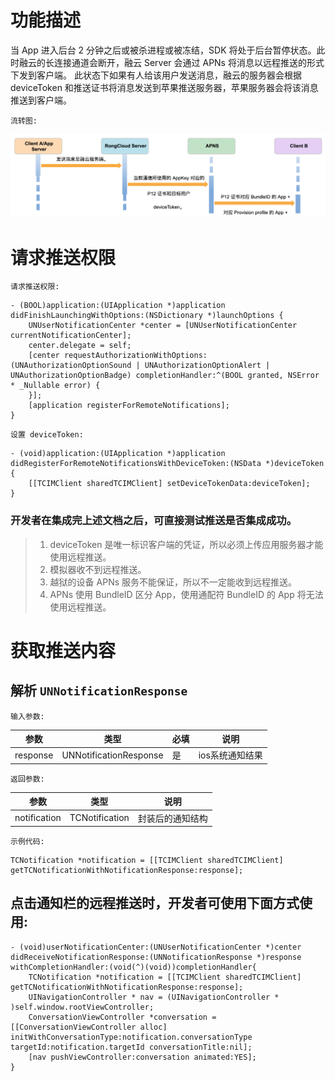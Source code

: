 # 功能描述

当 App 进入后台 2 分钟之后或被杀进程或被冻结，SDK 将处于后台暂停状态。此时融云的长连接通道会断开，融云 Server 会通过 APNs 将消息以远程推送的形式下发到客户端。 此状态下如果有人给该用户发送消息，融云的服务器会根据 deviceToken 和推送证书将消息发送到苹果推送服务器，苹果服务器会将该消息推送到客户端。

`流转图:`

![](./push-apns.png "userInfo")

# 请求推送权限

`请求推送权限:`

```objc
- (BOOL)application:(UIApplication *)application didFinishLaunchingWithOptions:(NSDictionary *)launchOptions {
    UNUserNotificationCenter *center = [UNUserNotificationCenter currentNotificationCenter];
    center.delegate = self;
    [center requestAuthorizationWithOptions:(UNAuthorizationOptionSound | UNAuthorizationOptionAlert | UNAuthorizationOptionBadge) completionHandler:^(BOOL granted, NSError * _Nullable error) {
    }];
    [application registerForRemoteNotifications];
}
```

`设置 deviceToken:`

```objc
- (void)application:(UIApplication *)application didRegisterForRemoteNotificationsWithDeviceToken:(NSData *)deviceToken {
    [[TCIMClient sharedTCIMClient] setDeviceTokenData:deviceToken];
}
```

### 开发者在集成完上述文档之后，可直接测试推送是否集成成功。

>1. deviceToken 是唯一标识客户端的凭证，所以必须上传应用服务器才能使用远程推送。
>2. 模拟器收不到远程推送。
>3. 越狱的设备 APNs 服务不能保证，所以不一定能收到远程推送。
>4. APNs 使用 BundleID 区分 App，使用通配符 BundleID 的 App 将无法使用远程推送。

# 获取推送内容

## 解析 `UNNotificationResponse`

`输入参数:`

| 参数 | 类型 | 必填 | 说明 |
| - | - | - | - |
| response | UNNotificationResponse | 是 | ios系统通知结果 |

`返回参数:`

| 参数 | 类型 | 说明 |
| - | - | - |
| notification | TCNotification | 封装后的通知结构 |

`示例代码:`

```objc
TCNotification *notification = [[TCIMClient sharedTCIMClient] getTCNotificationWithNotificationResponse:response];
```

## 点击通知栏的远程推送时，开发者可使用下面方式使用:

```objc
- (void)userNotificationCenter:(UNUserNotificationCenter *)center didReceiveNotificationResponse:(UNNotificationResponse *)response withCompletionHandler:(void(^)(void))completionHandler{
    TCNotification *notification = [[TCIMClient sharedTCIMClient] getTCNotificationWithNotificationResponse:response];
    UINavigationController * nav = (UINavigationController * )self.window.rootViewController;
    ConversationViewController *conversation = [[ConversationViewController alloc] initWithConversationType:notification.conversationType targetId:notification.targetId conversationTitle:nil];
    [nav pushViewController:conversation animated:YES];
}
```

